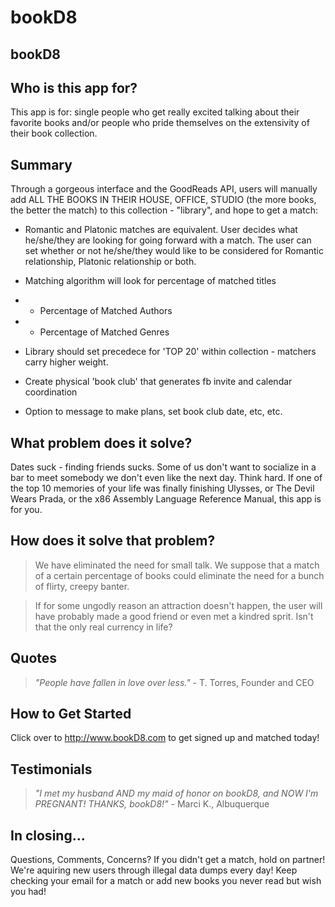 # bookD8 #

<!-- 
> This material was originally posted [here](http://www.quora.com/What-is-Amazons-approach-to-product-development-and-product-management). It is reproduced here for posterities sake.

There is an approach called "working backwards" that is widely used at Amazon. They work backwards from the customer, rather than starting with an idea for a product and trying to bolt customers onto it. While working backwards can be applied to any specific product decision, using this approach is especially important when developing new products or features.

For new initiatives a product manager typically starts by writing an internal press release announcing the finished product. The target audience for the press release is the new/updated product's customers, which can be retail customers or internal users of a tool or technology. Internal press releases are centered around the customer problem, how current solutions (internal or external) fail, and how the new product will blow away existing solutions.

If the benefits listed don't sound very interesting or exciting to customers, then perhaps they're not (and shouldn't be built). Instead, the product manager should keep iterating on the press release until they've come up with benefits that actually sound like benefits. Iterating on a press release is a lot less expensive than iterating on the product itself (and quicker!).

If the press release is more than a page and a half, it is probably too long. Keep it simple. 3-4 sentences for most paragraphs. Cut out the fat. Don't make it into a spec. You can accompany the press release with a FAQ that answers all of the other business or execution questions so the press release can stay focused on what the customer gets. My rule of thumb is that if the press release is hard to write, then the product is probably going to suck. Keep working at it until the outline for each paragraph flows. 

Oh, and I also like to write press-releases in what I call "Oprah-speak" for mainstream consumer products. Imagine you're sitting on Oprah's couch and have just explained the product to her, and then you listen as she explains it to her audience. That's "Oprah-speak", not "Geek-speak".

Once the project moves into development, the press release can be used as a touchstone; a guiding light. The product team can ask themselves, "Are we building what is in the press release?" If they find they're spending time building things that aren't in the press release (overbuilding), they need to ask themselves why. This keeps product development focused on achieving the customer benefits and not building extraneous stuff that takes longer to build, takes resources to maintain, and doesn't provide real customer benefit (at least not enough to warrant inclusion in the press release).
 -->
 
## bookD8 ##

## Who is this app for? ##
  This app is for: single people who get really excited talking about their favorite books and/or people who pride themselves on the extensivity of their book collection.

## Summary ##
  Through a gorgeous interface and the GoodReads API, users will manually add ALL THE BOOKS IN THEIR HOUSE, OFFICE, STUDIO (the more books, the better the match) to this collection - "library", and hope to get a match:

  * Romantic and Platonic matches are equivalent. User decides what he/she/they are looking for going forward with a match. The user can set whether or not he/she/they would like to be considered for Romantic relationship, Platonic relationship or both. 

  * Matching algorithm will look for percentage of matched titles
  * * Percentage of Matched Authors
  * * Percentage of Matched Genres

  * Library should set precedece for 'TOP 20' within collection - matchers carry higher weight.

  * Create physical 'book club' that generates fb invite and calendar coordination

  * Option to message to make plans, set book club date, etc, etc.
  
## What problem does it solve? ##
   Dates suck - finding friends sucks. Some of us don't want to socialize in a bar to meet somebody we don't even like the next day. Think hard. If one of the top 10 memories of your life was finally finishing Ulysses, or The Devil Wears Prada, or the x86 Assembly Language Reference Manual, this app is for you.

## How does it solve that problem? ##
 
  > We have eliminated the need for small talk. We suppose that a match of a certain percentage of books could eliminate the need for a bunch of flirty, creepy banter. 

  >If for some ungodly reason an attraction doesn't happen, the user will have probably made a good friend or even met a kindred sprit. Isn't that the only real currency in life?

## Quotes ##
  > *"People have fallen in love over less."* - T. Torres, Founder and CEO

## How to Get Started ##
  Click over to http://www.bookD8.com to get signed up and matched today!

## Testimonials ##
  > *"I met my husband AND my maid of honor on bookD8, and NOW I'm PREGNANT! THANKS, bookD8!"* - Marci K., Albuquerque

## In closing... ##
  Questions, Comments, Concerns? If you didn't get a match, hold on partner! We're aquiring new users through illegal data dumps every day! Keep checking your email for a match or add new books you never read but wish you had!
